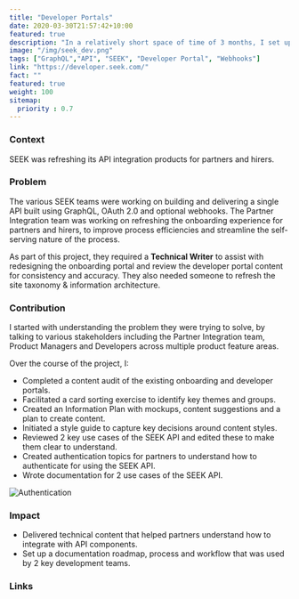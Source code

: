 ```yaml
---
title: "Developer Portals"
date: 2020-03-30T21:57:42+10:00
featured: true
description: "In a relatively short space of time of 3 months, I set up a doc workflow process and toolchain, managed to get 6 doc Pull Requests completed, set up a style guide template and created mockups of partner and developer sites for external Partners."
image: "/img/seek_dev.png"
tags: ["GraphQL","API", "SEEK", "Developer Portal", "Webhooks"]
link: "https://developer.seek.com/"
fact: ""
featured: true
weight: 100
sitemap:
  priority : 0.7
---
```


### Context
SEEK was refreshing its API integration products for partners and hirers.

### Problem
The various SEEK teams were working on building and delivering a single API built using GraphQL, OAuth 2.0 and optional webhooks. The Partner Integration team was working on refreshing the onboarding experience for partners and hirers, to improve process efficiencies and streamline the self-serving nature of the process.

As part of this project, they required a **Technical Writer** to assist with redesigning the onboarding portal and review the developer portal content for consistency and accuracy. They also needed someone to refresh the site taxonomy & information architecture.

### Contribution

I started with understanding the problem they were trying to solve, by talking to various stakeholders including the Partner Integration team, Product Managers and Developers across multiple product feature areas.

Over the course of the project, I:

- Completed a content audit of the existing onboarding and developer portals.
- Facilitated a card sorting exercise to identify key themes and groups.
- Created an Information Plan with mockups, content suggestions and a plan to create content.
- Initiated a style guide to capture key decisions around content styles.
- Reviewed 2 key use cases of the SEEK API and edited these to make them clear to understand.
- Created authentication topics for partners to understand how to authenticate for using the SEEK API.
- Wrote documentation for 2 use cases of the SEEK API.

![Authentication](/img/seek_api.png)

### Impact

- Delivered technical content that helped partners understand how to integrate with API components.
- Set up a documentation roadmap, process and workflow that was used by 2 key development teams.

### Links
